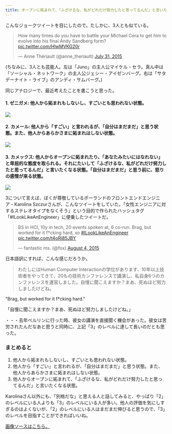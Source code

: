 ```yaml
---
title: オープンに妬まれて、「ふざけるな、私がどれだけ努力したと思ってるんだ」と言いたくなるレベルを目指そう
---
```


こんなジョークツイートを目にしたので。たしかに、3人とも似ている。

<blockquote class="twitter-tweet" lang="en"><p lang="en" dir="ltr">How many times do you have to battle your Michael Cera to get him to evolve into his final Andy Sandberg form? <a href="http://t.co/HlwMVKG20r">pic.twitter.com/HlwMVKG20r</a></p>&mdash; Anne Thériault (@anne_theriault) <a href="https://twitter.com/anne_theriault/status/627168315237134336">July 31, 2015</a></blockquote>

(ちなみに、3人とも芸能人。左は「Juno」の主人公マイケル・セラ。真ん中は「ソーシャル・ネットワーク」の主人公ジェシー・アイゼンバーグ。右は「サタデーナイト・ライブ」のアンディ・サムバーグ。)

同じアナロジーで、最近考えたことを書こうと思った。

#### 1. ゼニガメ: 他人から妬まれもしないし、すごいとも思われない状態。

![](http://chibicode.com/assets/images/jealousy/007.png)

#### 2. カメール: 他人から「すごい」と言われるが、「自分はまだまだ」と思う状態。また、他人からあらかさまに妬まれはしない状態。

![](http://chibicode.com/assets/images/jealousy/008.png)

#### 3. カメックス: 他人からオープンに妬まれたり、「あなたみたいにはなれない」と卑屈的な態度を取られる。それにたいして「ふざけるな、私がどれだけ努力したと思ってるんだ」と言いたくなる状態。「自分はまだまだ」と思う前に、怒りの感情が来る状態。

![](http://chibicode.com/assets/images/jealousy/009.png)

3について言えば、ぼくが尊敬しているポーランドのフロントエンドエンジニア・Karolina Szczurさんが、こんなツイートをしていた。「女性エンジニアに対するステレオタイプをなくそう」という目的で作られたハッシュタグ「#ILookLikeAnEngineer」に便乗したツイートだ。

<blockquote class="twitter-tweet" data-conversation="none" lang="en"><p lang="en" dir="ltr">BS in HCI, 10y in tech, 20 events spoken at, 6 co-run. Brag, but worked for it f*cking hard, xo <a href="https://twitter.com/hashtag/ILookLikeAnEngineer?src=hash">#ILookLikeAnEngineer</a> <a href="http://t.co/t4oRi85JBY">pic.twitter.com/t4oRi85JBY</a></p>&mdash; fantastic ms. (@fox) <a href="https://twitter.com/fox/status/628499258963009536">August 4, 2015</a></blockquote>

日本語訳にすれば、こんな感じだろうか。

> わたしにはHuman Computer Interactionの学位があります、10年以上技術者をやってきて、20もの技術カンファレンスで講演し、私自身6つのカンファレンスを運営しました。自慢に聞こえますか？まあ、死ぬほど努力しましたけどね。

"Brag, but worked for it f*cking hard."

「自慢に聞こえますか？まあ、死ぬほど努力しましたけどね。」

・・・去年ベルリンに行った時、彼女の講演を直接聞く機会があった。彼女は苦労されたんだなあと思うと同時に、上記「3」のレベルに達して長いのだとも思った。

### まとめると

1. 他人から妬まれもしないし、すごいとも思われない状態。
2. 他人から「すごい」と言われるが、「自分はまだまだ」と思う状態。また、他人からあらかさまに妬まれはしない状態。
3. 他人からオープンに妬まれて、「ふざけるな、私がどれだけ努力したと思ってるんだ」と言いたくなる状態。

Karolinaさん以外にも、「別格だな」と思える人と話してみると、やっぱり「2」のレベルにいる人よりも「3」のレベルにいる人が多い。他人の評価を気にしすぎるのはよくないが、「2」のレベルにいる人はまだまだ伸びると思うので、「3」のレベルを目指すことができればいいね。

[画像ソースはこちら。](http://www.pokemon.com/us/pokedex/)

